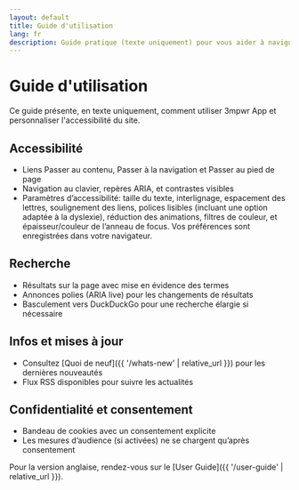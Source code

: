 ```yaml
---
layout: default
title: Guide d'utilisation
lang: fr
description: Guide pratique (texte uniquement) pour vous aider à naviguer dans les fonctionnalités et l'accessibilité de 3mpwr App.
---
```


# Guide d'utilisation

Ce guide présente, en texte uniquement, comment utiliser 3mpwr App et personnaliser l'accessibilité du site.

## Accessibilité
- Liens Passer au contenu, Passer à la navigation et Passer au pied de page
- Navigation au clavier, repères ARIA, et contrastes visibles
- Paramètres d’accessibilité: taille du texte, interlignage, espacement des lettres, soulignement des liens, polices lisibles (incluant une option adaptée à la dyslexie), réduction des animations, filtres de couleur, et épaisseur/couleur de l’anneau de focus. Vos préférences sont enregistrées dans votre navigateur.

## Recherche
- Résultats sur la page avec mise en évidence des termes
- Annonces polies (ARIA live) pour les changements de résultats
- Basculement vers DuckDuckGo pour une recherche élargie si nécessaire

## Infos et mises à jour
- Consultez [Quoi de neuf]({{ '/whats-new' | relative_url }}) pour les dernières nouveautés
- Flux RSS disponibles pour suivre les actualités

## Confidentialité et consentement
- Bandeau de cookies avec un consentement explicite
- Les mesures d’audience (si activées) ne se chargent qu’après consentement

Pour la version anglaise, rendez-vous sur le [User Guide]({{ '/user-guide' | relative_url }}).
